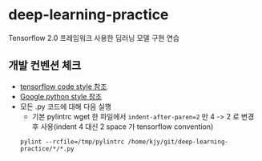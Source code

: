 # deep-learning-practice
Tensorflow 2.0 프레임워크 사용한 딥러닝 모델 구현 연습

## 개발 컨벤션 체크
- [tensorflow code style 참조](https://www.tensorflow.org/community/contribute/code_style)
- [Google python style 참조](https://github.com/google/styleguide/blob/gh-pages/pyguide.md)
- 모든 .py 코드에 대해 다음 실행
    - 기본 pylintrc wget 한 파일에서 `indent-after-paren=2` 만 4 -> 2 로 변경 후 사용(indent 4 대신 2 space 가 tensorflow convention)
    ```commandline
    pylint --rcfile=/tmp/pylintrc /home/kjy/git/deep-learning-practice/*/*.py
    ```
